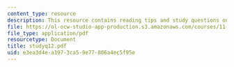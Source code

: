 ```yaml
---
content_type: resource
description: This resource contains reading tips and study questions on session 12.
file: https://ol-ocw-studio-app-production.s3.amazonaws.com/courses/11-201-gateway-planning-action-fall-2005/e3ea3d4ea1973ca59e77806a4ec5f95e_studyq12.pdf
file_type: application/pdf
resourcetype: Document
title: studyq12.pdf
uid: e3ea3d4e-a197-3ca5-9e77-806a4ec5f95e
---
```

